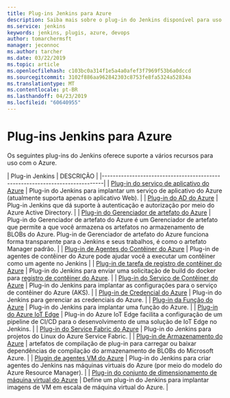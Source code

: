 ```yaml
---
title: Plug-ins Jenkins para Azure
description: Saiba mais sobre o plug-in do Jenkins disponível para uso com o Azure
ms.service: jenkins
keywords: jenkins, plugis, azure, devops
author: tomarchermsft
manager: jeconnoc
ms.author: tarcher
ms.date: 03/22/2019
ms.topic: article
ms.openlocfilehash: c103bc0a314f1e5a4a0afef3f7969f53b6a0dccd
ms.sourcegitcommit: 3102f886aa962842303c8753fe8fa5324a52834a
ms.translationtype: MT
ms.contentlocale: pt-BR
ms.lasthandoff: 04/23/2019
ms.locfileid: "60640955"
---
```

# <a name="jenkins-plugins-for-azure"></a>Plug-ins Jenkins para Azure

Os seguintes plug-ins do Jenkins oferece suporte a vários recursos para uso com o Azure.
  
| Plug-in Jenkins | DESCRIÇÃO                                   |
|------------------------------------------------------------------------------|
| [Plug-in do serviço de aplicativo do Azure](https://plugins.jenkins.io/azure-app-service)     | Plug-in do Jenkins para implantar um serviço de aplicativo do Azure (atualmente suporta apenas o aplicativo Web). | 
| [Plug-in do AD do Azure](https://plugins.jenkins.io/azure-ad)                       | Plug-in Jenkins que dá suporte à autenticação e autorização por meio do Azure Active Directory. | 
| [Plug-in do Gerenciador de artefato do Azure](https://plugins.jenkins.io/azure-artifact-manager) | Plug-in do Gerenciador de artefato do Azure é um Gerenciador de artefato que permite a que você armazena os artefatos no armazenamento de BLOBs do Azure. Plug-in de Gerenciador de artefato do Azure funciona forma transparente para o Jenkins e seus trabalhos, é como o artefato Manager padrão. | 
| [Plug-in de Agentes do Contêiner do Azure](https://plugins.jenkins.io/azure-container-agents) | Plug-in de agentes de contêiner do Azure pode ajudar você a executar um contêiner como um agente no Jenkins | 
| [Plug-in de tarefa de registro de contêiner do Azure](https://plugins.jenkins.io/azure-container-registry-tasks)       | Plug-in do Jenkins para enviar uma solicitação de build do docker para [registro de contêiner do Azure](/azure/container-registry/container-registry-tasks-overview). |
| [Plug-in do Serviço de Contêiner do Azure](https://plugins.jenkins.io/azure-acs)       | Plug-in do Jenkins para implantar as configurações para o serviço de contêiner do Azure (AKS). | 
| [Plug-in de Credencial do Azure](https://plugins.jenkins.io/azure-credentials)      | Plug-in do Jenkins para gerenciar as credenciais do Azure. | 
| [Plug-in da Função do Azure](https://plugins.jenkins.io/azure-function)           | Plug-in do Jenkins para implantar uma função do Azure. | 
| [Plug-in do Azure IoT Edge](https://plugins.jenkins.io/azure-iot-edge)           | Plug-in do Azure IoT Edge facilita a configuração de um pipeline de CI/CD para o desenvolvimento de uma solução de IoT Edge no Jenkins. | 
| [Plug-in do Service Fabric do Azure](https://plugins.jenkins.io/service-fabric)     | Plug-in do Jenkins para projetos do Linux do Azure Service Fabric. |
| [Plug-in de Armazenamento do Azure](https://plugins.jenkins.io/windows-azure-storage)     | artefatos de compilação de plug-in para carregar ou baixar dependências de compilação do armazenamento de BLOBs do Microsoft Azure. | 
| [Plugin de agentes VM do Azure](https://plugins.jenkins.io/azure-vm-agents)         | Plug-in do Jenkins para criar agentes do Jenkins nas máquinas virtuais do Azure (por meio do modelo do Azure Resource Manager). | 
| [Plug-in do conjunto de dimensionamento de máquina virtual do Azure](https://plugins.jenkins.io/azure-vmss)           | Define um plug-in do Jenkins para implantar imagens de VM em escala de máquina virtual do Azure. | 